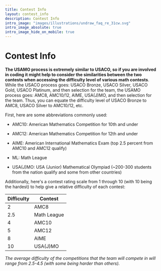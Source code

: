 ```yaml
---
title: Contest Info
layout: contest_info
description: Contest Info
intro_image: "images/illustrations/undraw_faq_re_31cw.svg"
intro_image_absolute: true
intro_image_hide_on_mobile: true
---
```


# Contest Info

**The USAMO process is extremely similar to USACO, so if you are involved in coding it might help to consider the similarities between the two contests when accessing the difficulty level of various math contests**. While the USACO process goes: USACO Bronze, USACO Silver, USACO Gold, USACO Platinum, and then selection for the team, the USAMO process goes: AMC8, AMC10/12, AIME, USA(J)MO, and then selection for the team. Thus, you can equate the difficulty level of USACO Bronze to AMC8, USACO Silver to AMC10/12, etc. 

First, here are some abbreviations commonly used:

- AMC10: American Mathematics Competition for 10th and under

- AMC12: American Mathematics Competition for 12th and under

- AIME: American International Mathematics Exam (top 2.5 percent from AMC10 and AMC12 qualify)

- ML: Math League

- USA(J)MO: USA (Junior) Mathematical Olympiad (~200-300 students from the nation qualify and some from other countries)

Additionally, here's a contest rating scale from 1 through 10 (with 10 being the hardest) to help give a relative difficulty of each contest:

| Difficulty | Contest |
| ----------- | ----------- |
| 2 | AMC8 |
|2.5 | Math League |
| 4 | AMC10 |
| 5 | AMC12 |
| 8 | AIME |
| 10 | USA(J)MO |

*The average difficulty of the competitions that the team will compete in will range from 2.5-4.5 (with some being harder than others).*

